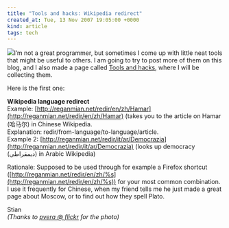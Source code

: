 ```yaml
---
title: "Tools and hacks: Wikipedia redirect"
created_at: Tue, 13 Nov 2007 19:05:00 +0000
kind: article
tags: tech
---
```


![](http://farm1.static.flickr.com/22/24938735_34aee474ae_m.jpg)I’m not
a great programmer, but sometimes I come up with little neat tools that
might be useful to others. I am going to try to post more of them on
this blog, and I also made a page called [Tools and
hacks](http://reganmian.net/blog/140/), where I will be collecting them.

Here is the first one:

**Wikipedia language redirect**\
 Example:
[http://reganmian.net/redir/en/zh/Hamar](http://reganmian.net/redir/en/zh/Hamar)
(takes you to the article on Hamar (哈马尔) in Chinese Wikipedia.\
 Explanation: redir/from-language/to-language/article.\
 Example 2:
[http://reganmian.net/redir/it/ar/Democrazia](http://reganmian.net/redir/it/ar/Democrazia)
(looks up democracy (ديمقراطي) in Arabic Wikipedia)

Rationale: Supposed to be used through for example a Firefox shortcut
([http://reganmian.net/redir/en/zh/%s](http://reganmian.net/redir/en/zh/%s))
for your most common combination. I use it frequently for Chinese, when
my friend tells me he just made a great page about Moscow, or to find
out how they spell Plato.

Stian\
 *(Thanks to [pvera @ flickr](http://flickr.com/photos/pvera/) for the
photo)*
